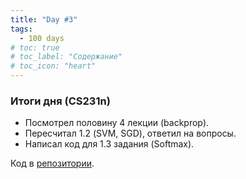 ```yaml
---
title: "Day #3"
tags:
  - 100 days
# toc: true
# toc_label: "Содержание"
# toc_icon: "heart"
---
```


### Итоги дня (CS231n)
* Посмотрел половину 4 лекции (backprop).
* Пересчитал 1.2 (SVM, SGD), ответил на вопросы.
* Написал код для 1.3 задания (Softmax).

Код в [репозитории](https://github.com/ningeen/stanford_cs231n).